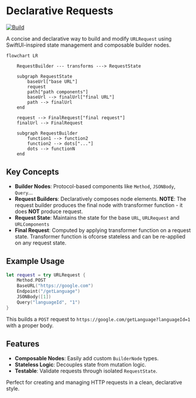 # Declarative Requests

[![Build](https://github.com/sisoje/declarative-requests-swift/actions/workflows/swift.yml/badge.svg)](https://github.com/sisoje/declarative-requests-swift/actions/workflows/swift.yml)

A concise and declarative way to build and modify `URLRequest` using SwiftUI-inspired state management and composable builder nodes.
```mermaid
flowchart LR

    RequestBuilder --- transforms ---> RequestState

    subgraph RequestState
        baseUrl["base URL"]
        request
        path["path components"]
        baseUrl --> finalUrl["final URL"]
        path --> finalUrl
    end
 
    request --> FinalRequest["final request"]
    finalUrl --> FinalRequest

    subgraph RequestBuilder
        function1 --> function2
        function2 --> dots["..."]
        dots --> functionN
    end
```

## Key Concepts

- **Builder Nodes**: Protocol-based components like `Method`, `JSONBody`, `Query`...
- **Request Builders**: Declaratively composes node elements. **NOTE**: The request builder produces the final node with transformer function - it does **NOT** produce request.
- **Request State**: Maintains the state for the base `URL`, `URLRequest` and `URLComponents`
- **Final Request**: Computed by applying transformer function on a request state. Transformer function is ofcorse stateless and can be re-applied on any request state.

## Example Usage

```swift
let request = try URLRequest {
    Method.POST
    BaseURL("https://google.com")
    Endpoint("/getLanguage")
    JSONBody([1])
    Query("languageId", "1")
}
```

This builds a `POST` request to `https://google.com/getLanguage?languageId=1` with a proper body.

## Features
- **Composable Nodes**: Easily add custom `BuilderNode` types.
- **Stateless Logic**: Decouples state from mutation logic.
- **Testable**: Validate requests through isolated `RequestState`.

Perfect for creating and managing HTTP requests in a clean, declarative style.
